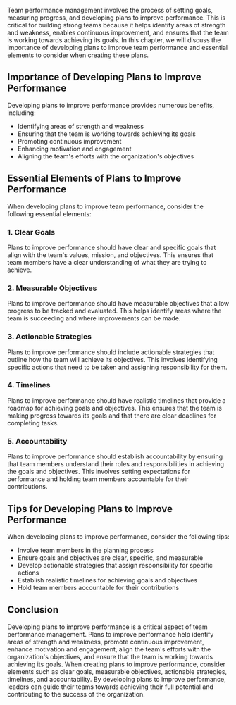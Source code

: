 

Team performance management involves the process of setting goals, measuring progress, and developing plans to improve performance. This is critical for building strong teams because it helps identify areas of strength and weakness, enables continuous improvement, and ensures that the team is working towards achieving its goals. In this chapter, we will discuss the importance of developing plans to improve team performance and essential elements to consider when creating these plans.

Importance of Developing Plans to Improve Performance
-----------------------------------------------------

Developing plans to improve performance provides numerous benefits, including:

* Identifying areas of strength and weakness
* Ensuring that the team is working towards achieving its goals
* Promoting continuous improvement
* Enhancing motivation and engagement
* Aligning the team's efforts with the organization's objectives

Essential Elements of Plans to Improve Performance
--------------------------------------------------

When developing plans to improve team performance, consider the following essential elements:

### 1. Clear Goals

Plans to improve performance should have clear and specific goals that align with the team's values, mission, and objectives. This ensures that team members have a clear understanding of what they are trying to achieve.

### 2. Measurable Objectives

Plans to improve performance should have measurable objectives that allow progress to be tracked and evaluated. This helps identify areas where the team is succeeding and where improvements can be made.

### 3. Actionable Strategies

Plans to improve performance should include actionable strategies that outline how the team will achieve its objectives. This involves identifying specific actions that need to be taken and assigning responsibility for them.

### 4. Timelines

Plans to improve performance should have realistic timelines that provide a roadmap for achieving goals and objectives. This ensures that the team is making progress towards its goals and that there are clear deadlines for completing tasks.

### 5. Accountability

Plans to improve performance should establish accountability by ensuring that team members understand their roles and responsibilities in achieving the goals and objectives. This involves setting expectations for performance and holding team members accountable for their contributions.

Tips for Developing Plans to Improve Performance
------------------------------------------------

When developing plans to improve performance, consider the following tips:

* Involve team members in the planning process
* Ensure goals and objectives are clear, specific, and measurable
* Develop actionable strategies that assign responsibility for specific actions
* Establish realistic timelines for achieving goals and objectives
* Hold team members accountable for their contributions

Conclusion
----------

Developing plans to improve performance is a critical aspect of team performance management. Plans to improve performance help identify areas of strength and weakness, promote continuous improvement, enhance motivation and engagement, align the team's efforts with the organization's objectives, and ensure that the team is working towards achieving its goals. When creating plans to improve performance, consider elements such as clear goals, measurable objectives, actionable strategies, timelines, and accountability. By developing plans to improve performance, leaders can guide their teams towards achieving their full potential and contributing to the success of the organization.
